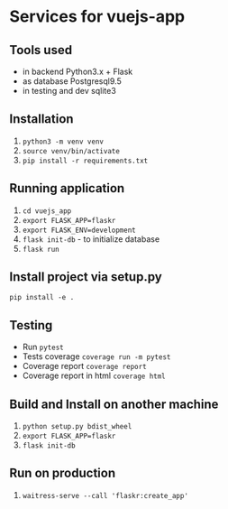 # Services for vuejs-app

## Tools used

- in backend Python3.x + Flask
- as database Postgresql9.5
- in testing and dev sqlite3

## Installation

1. ```python3 -m venv venv```
2. ```source venv/bin/activate```
3. ```pip install -r requirements.txt```

## Running application

1. ```cd vuejs_app```
2. ```export FLASK_APP=flaskr```
3. ```export FLASK_ENV=development```
4. ```flask init-db``` - to initialize database
5. ```flask run```

## Install project via setup.py

```pip install -e .```

## Testing 

 - Run ```pytest```
 - Tests coverage ```coverage run -m pytest```
 - Coverage report ```coverage report```
 - Coverage report in html ```coverage html```

## Build and Install on another machine 

1. ```python setup.py bdist_wheel```
2. ```export FLASK_APP=flaskr```
3. ```flask init-db```

## Run on production

1. ``` waitress-serve --call 'flaskr:create_app' ```
